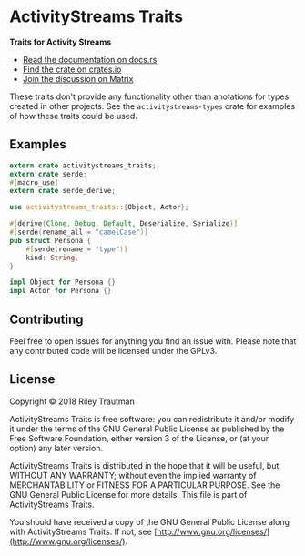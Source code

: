 # ActivityStreams Traits
__Traits for Activity Streams__

- [Read the documentation on docs.rs](https://docs.rs/activitystreams-traits)
- [Find the crate on crates.io](https://crates.io/crates/activitystreams-traits)
- [Join the discussion on Matrix](https://matrix.to/#/!fAEcHyTUdAaKCzIKCt:asonix.dog?via=asonix.dog)

These traits don't provide any functionality other than anotations for types created in other
projects. See the `activitystreams-types` crate for examples of how these traits could be used.

## Examples

```rust
extern crate activitystreams_traits;
extern crate serde;
#[macro_use]
extern crate serde_derive;

use activitystreams_traits::{Object, Actor};

#[derive(Clone, Debug, Default, Deserialize, Serialize)]
#[serde(rename_all = "camelCase")]
pub struct Persona {
    #[serde(rename = "type")]
    kind: String,
}

impl Object for Persona {}
impl Actor for Persona {}
```

## Contributing
Feel free to open issues for anything you find an issue with. Please note that any contributed code will be licensed under the GPLv3.

## License

Copyright © 2018 Riley Trautman

ActivityStreams Traits is free software: you can redistribute it and/or modify it under the terms of the GNU General Public License as published by the Free Software Foundation, either version 3 of the License, or (at your option) any later version.

ActivityStreams Traits is distributed in the hope that it will be useful, but WITHOUT ANY WARRANTY; without even the implied warranty of MERCHANTABILITY or FITNESS FOR A PARTICULAR PURPOSE. See the GNU General Public License for more details. This file is part of ActivityStreams Traits.

You should have received a copy of the GNU General Public License along with ActivityStreams Traits. If not, see [http://www.gnu.org/licenses/](http://www.gnu.org/licenses/).

